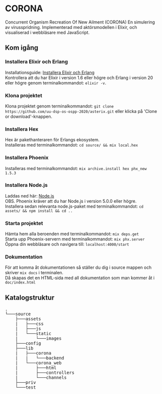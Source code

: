 # CORONA

Concurrent Organism Recreation Of New Ailment (CORONA)
En simulering av virusspridning. Implementerad med aktörsmodellen i Elixir, och visualiserad i webbläsare med JavaScript.

## Kom igång

### Installera Elixir och Erlang
Installationsguide: [Installera Elixir och Erlang](https://elixir-lang.org/install.html)  
Kontrollera att du har Elixir i version 1.6 eller högre och Erlang i version 20 eller högre genom terminalkommandot:
`elixir -v`.

### Klona projektet
Klona projektet genom terminalkommandot: `git clone https://github.com/uu-dsp-os-ospp-2020/asterix.git` eller klicka på 'Clone or download'-knappen.

### Installera Hex
Hex är pakethanteraren för Erlangs ekosystem.  
Installeras med terminalkommandot: `cd source/ && mix local.hex`

### Installera Phoenix
Installeras med terminalkommandot: `mix archive.install hex phx_new 1.5.3`

### Installera Node.js
Laddas ned här: [Node.js](https://nodejs.org/en/download/)  
OBS. Phoenix kräver att du har Node.js i version 5.0.0 eller högre.  
Installera sedan relevanta node.js-paket med terminalkommandot: `cd assets/ && npm install && cd ..`

### Starta projektet
Hämta hem alla beroenden med terminalkommandot: `mix deps.get`  
Starta upp Phoenix-servern med terminalkommandot: `mix phx.server`  
Öppna din webbläsare och navigera till: `localhost:4000/start`  

### Dokumentation
För att komma åt dokumentationen så ställer du dig i source mappen och skriver `mix docs` i terminalen.  
Då skapas det en HTML-sida med all dokumentation som man kommer åt i `doc/index.html`

## Katalogstruktur
<pre>
.  
└───source  
    ├───assets
    |   ├───css  
    |   ├───js  
    |   └───static
    |       └───images  
    ├───config  
    ├───lib  
    |   ├───corona  
    |   |   └───backend  
    |   └───corona_web  
    |       ├───html
    |       ├───controllers
    |       └───channels
    ├───priv  
    └───test      
</pre>
